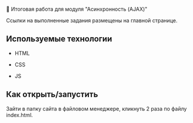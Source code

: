 ﻿🚀 Итоговая работа для модуля "Асинхронность (AJAX)"

Ссылки на выполненные задания размещены на главной странице.


## Используемые технологии

* HTML

* CSS

* JS

## Как открыть/запустить

Зайти в папку сайта в файловом менеджере, кликнуть 2 раза по файлу index.html.


